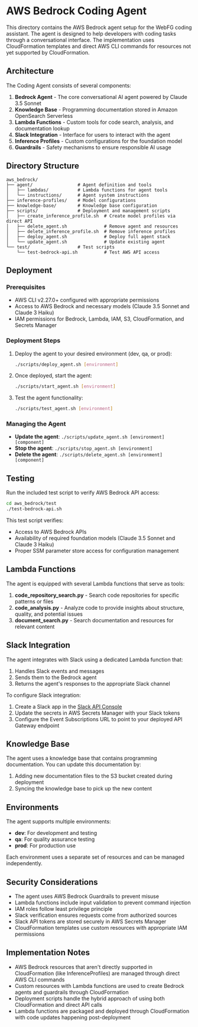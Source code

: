 # AWS Bedrock Coding Agent

This directory contains the AWS Bedrock agent setup for the WebFG coding assistant. The agent is designed to help developers with coding tasks through a conversational interface. The implementation uses CloudFormation templates and direct AWS CLI commands for resources not yet supported by CloudFormation.

## Architecture

The Coding Agent consists of several components:

1. **Bedrock Agent** - The core conversational AI agent powered by Claude 3.5 Sonnet
2. **Knowledge Base** - Programming documentation stored in Amazon OpenSearch Serverless
3. **Lambda Functions** - Custom tools for code search, analysis, and documentation lookup
4. **Slack Integration** - Interface for users to interact with the agent
5. **Inference Profiles** - Custom configurations for the foundation model
6. **Guardrails** - Safety mechanisms to ensure responsible AI usage

## Directory Structure

```
aws_bedrock/
├── agent/                 # Agent definition and tools
│   ├── lambdas/           # Lambda functions for agent tools
│   └── instructions/      # Agent system instructions
├── inference-profiles/    # Model configurations
├── knowledge-base/        # Knowledge base configuration
├── scripts/               # Deployment and management scripts
│   ├── create_inference_profile.sh  # Create model profiles via direct API
│   ├── delete_agent.sh              # Remove agent and resources
│   ├── delete_inference_profile.sh  # Remove inference profiles
│   ├── deploy_agent.sh              # Deploy full agent stack
│   └── update_agent.sh              # Update existing agent
└── test/                  # Test scripts
    └── test-bedrock-api.sh          # Test AWS API access
```

## Deployment

### Prerequisites

- AWS CLI v2.27.0+ configured with appropriate permissions
- Access to AWS Bedrock and necessary models (Claude 3.5 Sonnet and Claude 3 Haiku)
- IAM permissions for Bedrock, Lambda, IAM, S3, CloudFormation, and Secrets Manager

### Deployment Steps

1. Deploy the agent to your desired environment (dev, qa, or prod):

   ```bash
   ./scripts/deploy_agent.sh [environment]
   ```

2. Once deployed, start the agent:

   ```bash
   ./scripts/start_agent.sh [environment]
   ```

3. Test the agent functionality:

   ```bash
   ./scripts/test_agent.sh [environment]
   ```

### Managing the Agent

- **Update the agent**: `./scripts/update_agent.sh [environment] [component]`
- **Stop the agent**: `./scripts/stop_agent.sh [environment]`
- **Delete the agent**: `./scripts/delete_agent.sh [environment] [component]`

## Testing

Run the included test script to verify AWS Bedrock API access:

```bash
cd aws_bedrock/test
./test-bedrock-api.sh
```

This test script verifies:
- Access to AWS Bedrock APIs
- Availability of required foundation models (Claude 3.5 Sonnet and Claude 3 Haiku)
- Proper SSM parameter store access for configuration management

## Lambda Functions

The agent is equipped with several Lambda functions that serve as tools:

1. **code_repository_search.py** - Search code repositories for specific patterns or files
2. **code_analysis.py** - Analyze code to provide insights about structure, quality, and potential issues
3. **document_search.py** - Search documentation and resources for relevant content

## Slack Integration

The agent integrates with Slack using a dedicated Lambda function that:
1. Handles Slack events and messages
2. Sends them to the Bedrock agent
3. Returns the agent's responses to the appropriate Slack channel

To configure Slack integration:
1. Create a Slack app in the [Slack API Console](https://api.slack.com/apps)
2. Update the secrets in AWS Secrets Manager with your Slack tokens
3. Configure the Event Subscriptions URL to point to your deployed API Gateway endpoint

## Knowledge Base

The agent uses a knowledge base that contains programming documentation. You can update this documentation by:

1. Adding new documentation files to the S3 bucket created during deployment
2. Syncing the knowledge base to pick up the new content

## Environments

The agent supports multiple environments:
- **dev**: For development and testing
- **qa**: For quality assurance testing
- **prod**: For production use

Each environment uses a separate set of resources and can be managed independently.

## Security Considerations

- The agent uses AWS Bedrock Guardrails to prevent misuse
- Lambda functions include input validation to prevent command injection
- IAM roles follow least privilege principle
- Slack verification ensures requests come from authorized sources
- Slack API tokens are stored securely in AWS Secrets Manager
- CloudFormation templates use custom resources with appropriate IAM permissions

## Implementation Notes

- AWS Bedrock resources that aren't directly supported in CloudFormation (like InferenceProfiles) are managed through direct AWS CLI commands
- Custom resources with Lambda functions are used to create Bedrock agents and guardrails through CloudFormation
- Deployment scripts handle the hybrid approach of using both CloudFormation and direct API calls
- Lambda functions are packaged and deployed through CloudFormation with code updates happening post-deployment